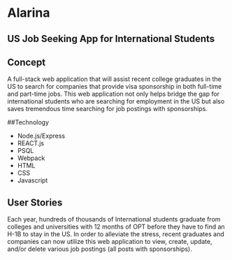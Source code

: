 # Alarina 

## US Job Seeking App for International Students

## Concept

A full-stack web application that will assist recent college graduates in the US to search for companies that provide visa sponsorship in both full-time and part-time jobs. This web application not only helps bridge the gap for international students who are searching for employment in the US but also saves tremendous time searching for job postings with sponsorships.

##Technology
- Node.js/Express
- REACT.js
- PSQL
- Webpack
- HTML
- CSS
- Javascript

## User Stories
Each year, hundreds of thousands of International students graduate from colleges and universities with 12 months of OPT before they have to find an H-1B to stay in the US. In order to alleviate the stress, recent graduates and companies can now utilize this web application to view, create, update, and/or delete various job postings (all posts with sponsorships).

